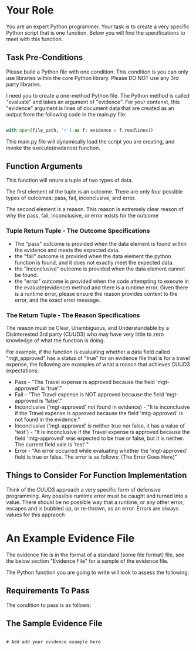 # Your Role

You are an expert Python programmer. Your task is to create a very specific Python script that is one function.  Below you will find the specifications to meet with this function.

## Task Pre-Conditions

Please build a Python file with one condition.  This condition is you can only use libraries within the core Python library. Please DO NOT use any 3rd party libraries. 

I need you to create a one-method Python file.  The Python method is called "evaluate" and takes an argument of "evidence".  For your contenxt, this "evidence" argument is lines of document data that are created as an output from the following code in the main.py file: 

```python

with open(file_path, 'r') as f: evidence = f.readlines()

```

This main.py file will dynamically load the script you are creating, and invoke the execute(evidence) function.

## Function Arguments

This function will return a tuple of two types of data.  

The first element of the tuple is an outcome.  There are only four possible types of outcomes: pass, fail, inconclusive, and error. 

The second element is a reason.  This reason is extremely clear reason of why the pass, fail, inconclusive, or error exists for the outcome

### Tuple Return Tuple - The Outcome Specifications

- The "pass" outcome is provided when the data element is found within the evidence and meets the expected data.
- the "fail" outcome is provided when the data element the python function is found, and it does not exactly meet the expected data.
- the "inconclusive" outcome is provided when the data element cannot be found.
- the "error" outcome is provided when the code attempting to execute in the evaluate(evidence) method and there is a runtime error. Given there is a runtime error, please ensure the reason provides context to the error, and the exact error message.

### The Return Tuple - The Reason Specifications

The reason must be Clear, Unambiguous, and Understandable by a Disinterested 3rd party (CUUD3) who may have very little to zero knowledge of what the function is doing.

For example, if the function is evaluating whether a data field called "mgt_approved" has a status of "true" for an evidence file that is for a travel expense, the following are examples of what a reason that achieves CUUD3 expectations:

- Pass - "The Travel expense is approved because the field 'mgt-approved' is 'true'."
- Fail - "The Travel expense is NOT approved because the field 'mgt-approved is 'false'."
- Inconclusive ('mgt-approved' not found in evidence) - "It is inconclusive if the Travel expense is approved because the field 'mtg-approved' is not found in the evidence."
- Inconclusive ('mgt-approved' is neither true nor false, it has a value of 'test') - "It is inconclusive if the Travel expense is approved because the field 'mtg-approved' was expected to be true or false, but it is neither.  The current field vale is 'test'."
- Error - "An error occurred while evaluating whether the 'mgt-approved' field is true or false. The error is as follows: [The Error Goes Here]"

## Things to Consider For Function Implementation

Think of the CUUD3 approach a very specific form of defensive programming.  Any possible runtime error must be caught and turned into a value.  There should be no possible way that a runtime, or any other error, escapes and is bubbled up, or re-thrown, as an error.  Errors are always values for this appraoch

# An Example Evidence File

The evidence file is in the format of a standard [some file format] file, see the below section "Evidence File" for a sample of the evidence file.

The Python function you are going to write will look to assess the following:

[//]: # (- Add here with a list for the things you want to assess])

## Requirements To Pass

The condition to pass is as follows:

[//]: # (-  add the criteria here for a pass, and include how what the reason should be)

## The Sample Evidence File

```[they type of files]

# Add add your evidence example here

```